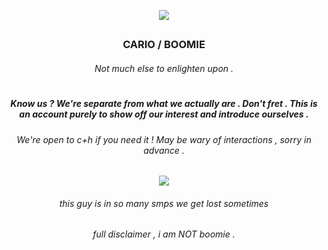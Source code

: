 <p align="center">
    <img src="https://file.garden/Zub7-rGXMH8X3y-W/boomie.png" >
</p>

## <h3 align="center">CARIO / BOOMIE</h3>
<h6 align="center">Not much else to enlighten upon .</h6>
<h1 align="center"></h1>


<h5 align="center">Know us ? We're separate from what we actually are . Don't fret . This is an account purely to show off our interest and introduce ourselves .</h5>

<h6 align="center">We're open to c+h if you need it ! May be wary of interactions , sorry in advance .</h6>

<p align="center">
    <img src="https://file.garden/Zub7-rGXMH8X3y-W/shifty%20boomie.webp" >
</p>
<h6 align="center">this guy is in so many smps we get lost sometimes</h6>
<h6 align="center">full disclaimer , i am NOT boomie .
